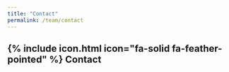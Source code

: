 ```yaml
---
title: "Contact"
permalink: /team/contact
---
```

## {% include icon.html icon="fa-solid fa-feather-pointed" %} Contact